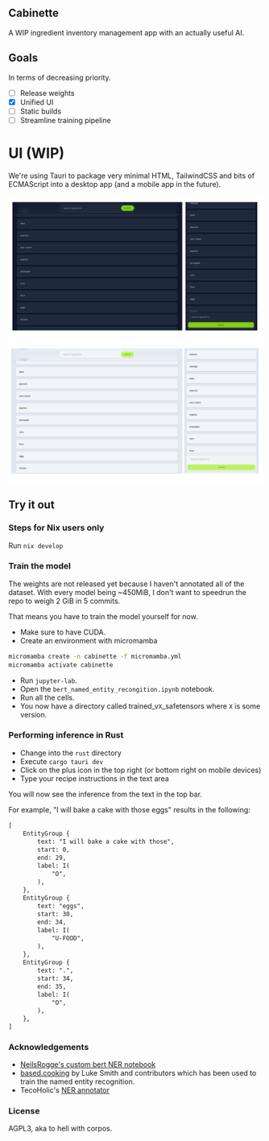 ## Cabinette

A WIP ingredient inventory management app with an actually useful AI.

## Goals

In terms of decreasing priority.

- [ ] Release weights
- [x] Unified UI
- [ ] Static builds
- [ ] Streamline training pipeline

# UI (WIP)

We're using Tauri to package very minimal HTML, TailwindCSS and bits of ECMAScript
into a desktop app (and a mobile app in the future).

![dark](/assets/dark.png)
![light](/assets/light.png)

## Try it out

### Steps for Nix users only

Run `nix develop`

### Train the model

The weights are not released yet because I haven't annotated all of the dataset.
With every model being ~450MiB, I don't want to speedrun the repo to weigh 2 GiB
in 5 commits.

That means you have to train the model yourself for now.
- Make sure to have CUDA.
- Create an environment with micromamba  
```sh
micromamba create -n cabinette -f micromamba.yml
micromamba activate cabinette
```
- Run `jupyter-lab`.
- Open the `bert_named_entity_recongition.ipynb` notebook.
- Run all the cells.
- You now have a directory called trained_v`X`_safetensors where `X` is some version.

### Performing inference in Rust

- Change into the `rust` directory
- Execute `cargo tauri dev`
- Click on the plus icon in the top right (or bottom right on mobile devices)
- Type your recipe instructions in the text area

You will now see the inference from the text in the top bar.

For example, "I will bake a cake with those eggs" results in the following:
 
```ron
[
    EntityGroup {
        text: "I will bake a cake with those",
        start: 0,
        end: 29,
        label: I(
            "O",
        ),
    },
    EntityGroup {
        text: "eggs",
        start: 30,
        end: 34,
        label: I(
            "U-FOOD",
        ),
    },
    EntityGroup {
        text: ".",
        start: 34,
        end: 35,
        label: I(
            "O",
        ),
    },
]
```

### Acknowledgements

- [NeilsRogge's custom bert NER notebook](https://github.com/NielsRogge/Transformers-Tutorials/blob/master/BERT/Custom_Named_Entity_Recognition_with_BERT.ipynb)
- [based.cooking](https://github.com/lukesmithxyz/based.cooking) by Luke Smith and contributors which has been used to train the named entity recognition.
- TecoHolic's [NER annotator](https://tecoholic.github.io/ner-annotator/)

### License

AGPL3, aka to hell with corpos.
